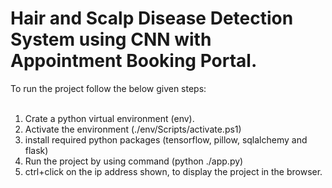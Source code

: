 # Hair and Scalp Disease Detection System using CNN with Appointment Booking Portal.

To run the project follow the below given steps:<br><br>

1. Crate a python virtual environment (env).
2. Activate the environment (./env/Scripts/activate.ps1)
3. install required python packages (tensorflow, pillow, sqlalchemy and flask)
4. Run the project by using command (python ./app.py)
5. ctrl+click on the ip address shown, to display the project in the browser.